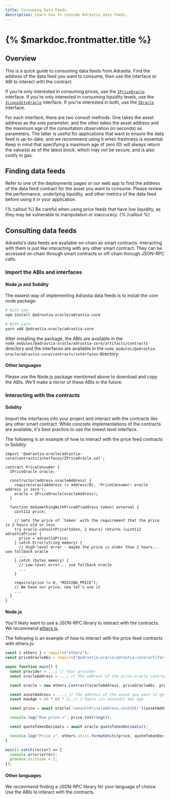```yaml
---
title: Consuming Data Feeds
description: Learn how to consume Adrastia data feeds.
---
```


# {% $markdoc.frontmatter.title %}

## Overview

This is a quick guide to consuming data feeds from Adrastia. Find the address of the data feed you want to consume, then use the interface or ABI to interact with the contract.

If you're only interested in consuming prices, use the [`IPriceOracle`](https://github.com/adrastia-oracle/adrastia-core/blob/main/contracts/interfaces/IPriceOracle.sol) interface. If you're only interested in consuming liquidity levels, use the [`ILiquidityOracle`](https://github.com/adrastia-oracle/adrastia-core/blob/main/contracts/interfaces/ILiquidityOracle.sol) interface. If you're interested in both, use the [`IOracle`](https://github.com/adrastia-oracle/adrastia-core/blob/main/contracts/interfaces/IOracle.sol) interface.

For each interface, there are two consult methods. One takes the asset address as the sole parameter, and the other takes the asset address and the maximum age of the consultation observation (in seconds) as parameters. The latter is useful for applications that want to ensure the data feed is up-to-date, and we recommend using it when freshness is essential. Keep in mind that specifying a maximum age of zero (0) will always return the value(s) as of the latest block, which may not be secure, and is also costly in gas.

## Finding data feeds

Refer to one of the deployments pages or our web app to find the address of the data feed contract for the asset you want to consume. Please review the performance, underlying liquidity, and other metrics of the data feed before using it in your application.

{% callout %}
Be careful when using price feeds that have low liquidity, as they may be vulnerable to manipulation or inaccuracy.
{% /callout %}

## Consulting data feeds

Adrastia's data feeds are available on-chain as smart contracts. Interacting with them is just like interacting with any other smart contract. They can be accessed on-chain through smart contracts or off-chain through JSON-RPC calls.

### Import the ABIs and interfaces

#### Node.js and Solidity

The easiest way of implementing Adrastia data feeds is to install the core node package:

```bash
# With npm
npm install @adrastia-oracle/adrastia-core

# With yarn
yarn add @adrastia-oracle/adrastia-core
```

After installing the package, the ABIs are available in the `node_modules/@adrastia-oracle/adrastia-core/artifacts/contracts` directory and the interfaces are available in the `node_modules/@adrastia-oracle/adrastia-core/contracts/interfaces` directory.

#### Other languages

Please use the Node.js package mentioned above to download and copy the ABIs. We'll make a mirror of these ABIs in the future.

### Interacting with the contracts

#### Solidity

Import the interfaces into your project and interact with the contracts like any other smart contract. While concrete implementations of the contracts are available, it's best practice to use the lowest level interface.

The following is an example of how to interact with the price feed contracts in Solidity:

```solidity
import '@adrastia-oracle/adrastia-core/contracts/interfaces/IPriceOracle.sol';

contract PriceConsumer {
  IPriceOracle oracle;

  constructor(address oracleAddress) {
    require(oracleAddress != address(0), 'PriceConsumer: oracle address is zero');
    oracle = IPriceOracle(oracleAddress);
  }

  function doSomethingWithPriceOf(address token) external {
    uint112 price;

    // Gets the price of `token` with the requirement that the price is 2 hours old or less
    try oracle.consultPrice(token, 2 hours) returns (uint112 adrastiaPrice) {
      price = adrastiaPrice;
    } catch Error(string memory) {
      // High-level error - maybe the price is older than 2 hours... use fallback oracle
      ...
    } catch (bytes memory) {
      // Low-level error... use fallback oracle
      ...
    }

    require(price != 0, "MISSING_PRICE");
    // We have our price, now let's use it
    ...
  }
}
```

#### Node.js

You'll likely want to use a JSON-RPC library to interact with the contracts. We recommend [ethers.js](https://docs.ethers.io/).

The following is an example of how to interact with the price feed contracts with ethers.js:

```javascript
const { ethers } = require("ethers");
const priceOracleAbi = require("@adrastia-oracle/adrastia-core/artifacts/contracts/interfaces/IPriceOracle.sol/IPriceOracle.json").abi;

async function main() {
  const provider = ...; // Your provider
  const oracleAddress = ...; // The address of the price oracle contract

  const oracle = new ethers.Contract(oracleAddress, priceOracleAbi, provider);

  const assetAddress = ...; // The address of the asset you want to get the price of
  const maxAge = 60 * 60 * 2; // 2 hours (in seconds) max age

  const price = await oracle['consultPrice(address,uint256)'](assetAddress, maxAge);

  console.log("Raw price =", price.toString());

  const quoteTokenDecimals = await oracle.quoteTokenDecimals();

  console.log("Price =", ethers.utils.formatUnits(price, quoteTokenDecimals)); // Human-readable price
}

main().catch((error) => {
  console.error(error);
  process.exitCode = 1;
});
```

#### Other languages

We recommend finding a JSON-RPC library for your language of choice. Use the ABIs to interact with the contracts.